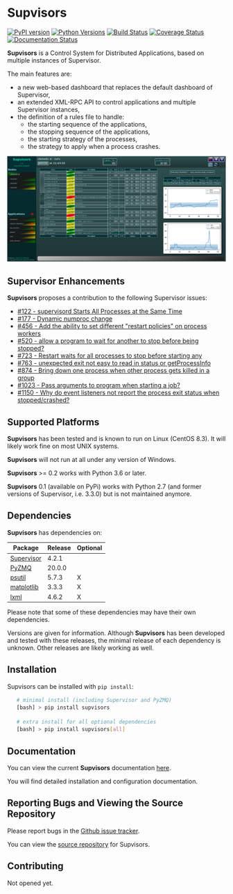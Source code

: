 # **Supvisors**
[![PyPI version][pypi-image]][pypi-url] [![Python Versions][pypi-python-versions]][pypi-url]
[![Build Status][ci-image]][ci-url] [![Coverage Status][coveralls-image]][coveralls-url]
[![Documentation Status][docs-image]][docs-url]


**Supvisors** is a Control System for Distributed Applications, based on
multiple instances of Supervisor.

The main features are:
   * a new web-based dashboard that replaces the default dashboard of Supervisor,
   * an extended XML-RPC API to control applications and multiple Supervisor instances,
   * the definition of a rules file to handle:
      * the starting sequence of the applications,
      * the stopping sequence of the applications,
      * the starting strategy of the processes,
      * the strategy to apply when a process crashes.

![Image of Supvisors' Dashboard](https://github.com/julien6387/supvisors/blob/master/docs/images/supvisors_address_process_section.png)

## Supervisor Enhancements

**Supvisors** proposes a contribution to the following Supervisor issues:
   * [#122 - supervisord Starts All Processes at the Same Time](https://github.com/Supervisor/supervisor/issues/122)
   * [#177 - Dynamic numproc change](https://github.com/Supervisor/supervisor/issues/177)
   * [#456 - Add the ability to set different "restart policies" on process workers](https://github.com/Supervisor/supervisor/issues/456)
   * [#520 - allow a program to wait for another to stop before being stopped?](https://github.com/Supervisor/supervisor/issues/520)
   * [#723 - Restart waits for all processes to stop before starting any](https://github.com/Supervisor/supervisor/issues/723)
   * [#763 - unexpected exit not easy to read in status or getProcessInfo](https://github.com/Supervisor/supervisor/issues/763)
   * [#874 - Bring down one process when other process gets killed in a group](https://github.com/Supervisor/supervisor/issues/874)
   * [#1023 - Pass arguments to program when starting a job?](https://github.com/Supervisor/supervisor/issues/1023)
   * [#1150 - Why do event listeners not report the process exit status when stopped/crashed?](https://github.com/Supervisor/supervisor/issues/1150)

## Supported Platforms

**Supvisors** has been tested and is known to run on Linux (CentOS 8.3).
It will likely work fine on most UNIX systems.

**Supvisors** will not run at all under any version of Windows.

**Supvisors** >= 0.2 works with Python 3.6 or later.

**Supvisors** 0.1 (available on PyPi) works with Python 2.7 (and former versions of Supervisor, i.e. 3.3.0)
but is not maintained anymore.

## Dependencies

**Supvisors** has dependencies on:

Package                                             | Release    | Optional
----------------------------------------------------|------------|---------
[Supervisor](http://supervisord.org)                | 4.2.1      |
[PyZMQ](http://pyzmq.readthedocs.io)                | 20.0.0     |
[psutil](https://pypi.python.org/pypi/psutil)       | 5.7.3      |     X
[matplotlib](http://matplotlib.org)                 | 3.3.3      |     X
[lxml](http://lxml.de)                              | 4.6.2      |     X

Please note that some of these dependencies may have their own dependencies.

Versions are given for information.
Although **Supvisors** has been developed and tested with these releases,
the minimal release of each dependency is unknown.
Other releases are likely working as well.


## Installation

Supvisors can be installed with `pip install`:

```bash
   # minimal install (including Supervisor and PyZMQ)
   [bash] > pip install supvisors

   # extra install for all optional dependencies
   [bash] > pip install supvisors[all]
```

## Documentation

You can view the current **Supvisors** documentation [here](http://supvisors.readthedocs.io).

You will find detailed installation and configuration documentation.

## Reporting Bugs and Viewing the Source Repository

Please report bugs in the [Github issue tracker](https://github.com/julien6387/supvisors/issues).

You can view the [source repository](https://github.com/julien6387/supvisors) for Supvisors.

## Contributing

Not opened yet.

[pypi-image]: https://badge.fury.io/py/supvisors.svg
[pypi-python-versions]: https://img.shields.io/pypi/pyversions/supvisors.svg
[pypi-url]: https://badge.fury.io/py/supvisors

[ci-image]: https://github.com/julien6387/supvisors/actions/workflows/ci.yml/badge.svg?branch=dev-0.11
[ci-url]: https://github.com/julien6387/supvisors/actions/workflows/ci.yml

[coveralls-image]: https://coveralls.io/repos/github/julien6387/supvisors/badge.svg?branch=dev-0.11
[coveralls-url]: https://coveralls.io/github/julien6387/supvisors?branch=dev-0.11

[docs-image]: https://readthedocs.org/projects/supvisors/badge/?version=dev-0.11
[docs-url]: https://supvisors.readthedocs.io/en/dev-0.11
